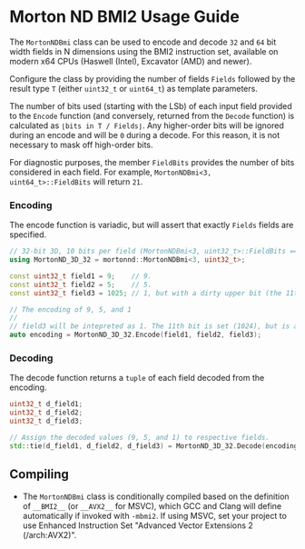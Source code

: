 # Morton ND BMI2 Usage Guide
The `MortonNDBmi` class can be used to encode and decode `32` and `64` bit width fields in N dimensions using the BMI2 instruction set, available on modern x64 CPUs (Haswell (Intel), Excavator (AMD) and newer).

Configure the class by providing the number of fields `Fields` followed by the result type `T` (either `uint32_t` or `uint64_t`) as template parameters.

The number of bits used (starting with the LSb) of each input field provided to the `Encode` function (and conversely, returned from the `Decode` function) is calculated as `⌊bits in T / Fields⌋`. Any higher-order bits will be ignored during an encode and will be `0` during a decode. For this reason, it is not necessary to mask off high-order bits.

For diagnostic purposes, the member `FieldBits` provides the number of bits considered in each field. For example, `MortonNDBmi<3, uint64_t>::FieldBits` will return `21`.

### Encoding
The encode function is variadic, but will assert that exactly `Fields` fields are specified. 

```c++
// 32-bit 3D, 10 bits per field (MortonNDBmi<3, uint32_t>::FieldBits == 10)
using MortonND_3D_32 = mortonnd::MortonNDBmi<3, uint32_t>;

const uint32_t field1 = 9;    // 9.
const uint32_t field2 = 5;    // 5.
const uint32_t field3 = 1025; // 1, but with a dirty upper bit (the 11th LSb is set).

// The encoding of 9, 5, and 1
// 
// field3 will be intepreted as 1. The 11th bit is set (1024), but is automatically ignored.
auto encoding = MortonND_3D_32.Encode(field1, field2, field3);
```

### Decoding
The decode function returns a `tuple` of each field decoded from the encoding.

```c++
uint32_t d_field1;
uint32_t d_field2;
uint32_t d_field3;

// Assign the decoded values (9, 5, and 1) to respective fields.
std::tie(d_field1, d_field2, d_field3) = MortonND_3D_32.Decode(encoding);
```

## Compiling
* The `MortonNDBmi` class is conditionally compiled based on the definition of `__BMI2__` (or `__AVX2__` for MSVC), which GCC and Clang will define automatically if invoked with `-mbmi2`. If using MSVC, set your project to use Enhanced Instruction Set "Advanced Vector Extensions 2 (/arch:AVX2)".
